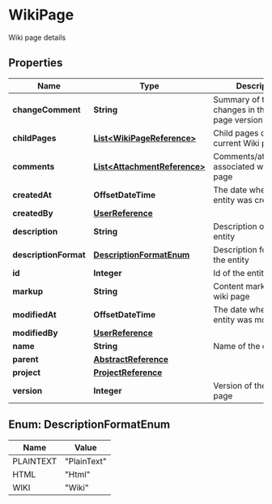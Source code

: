

# WikiPage

Wiki page details

## Properties

Name | Type | Description | Notes
------------ | ------------- | ------------- | -------------
**changeComment** | **String** | Summary of the changes in this wiki page version |  [optional]
**childPages** | [**List&lt;WikiPageReference&gt;**](WikiPageReference.md) | Child pages of the current Wiki page |  [optional] [readonly]
**comments** | [**List&lt;AttachmentReference&gt;**](AttachmentReference.md) | Comments/attachments associated with the wiki page |  [optional]
**createdAt** | **OffsetDateTime** | The date when the entity was created |  [optional]
**createdBy** | [**UserReference**](UserReference.md) |  |  [optional]
**description** | **String** | Description of the entity |  [optional]
**descriptionFormat** | [**DescriptionFormatEnum**](#DescriptionFormatEnum) | Description format of the entity |  [optional]
**id** | **Integer** | Id of the entity |  [optional]
**markup** | **String** | Content markup of the wiki page |  [optional]
**modifiedAt** | **OffsetDateTime** | The date when the entity was modified |  [optional]
**modifiedBy** | [**UserReference**](UserReference.md) |  |  [optional]
**name** | **String** | Name of the entity |  [optional]
**parent** | [**AbstractReference**](AbstractReference.md) |  |  [optional]
**project** | [**ProjectReference**](ProjectReference.md) |  |  [optional]
**version** | **Integer** | Version of the wiki page |  [optional]



## Enum: DescriptionFormatEnum

Name | Value
---- | -----
PLAINTEXT | &quot;PlainText&quot;
HTML | &quot;Html&quot;
WIKI | &quot;Wiki&quot;



